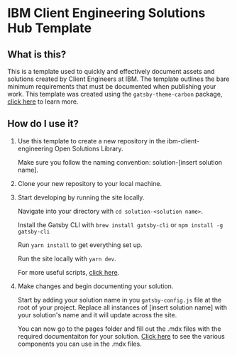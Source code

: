 # IBM Client Engineering Solutions Hub Template

## What is this?

This is a template used to quickly and effectively document assets and solutions created by Client Engineers at IBM. The template outlines the bare minimum requirements that must be documented when publishing your work. This template was created using the `gatsby-theme-carbon` package, [click here](https://gatsby-theme-carbon.vercel.app/) to learn more.

## How do I use it?

1. Use this template to create a new repository in the ibm-client-engineering Open Solutions Library.

    Make sure you follow the naming convention: solution-[insert solution name].

2. Clone your new repository to your local machine.

3. Start developing by running the site locally.

    Navigate into your directory with `cd solution-<solution name>`.

    Install the Gatsby CLI with `brew install gatsby-cli` or `npm install -g gatsby-cli`

    Run `yarn install` to get everything set up.
    
    Run the site locally with `yarn dev`.

    For more useful scripts, [click here](https://gatsby-theme-carbon.vercel.app/guides/npm-scripts).

4. Make changes and begin documenting your solution.

    Start by adding your solution name in you `gatsby-config.js` file at the root of your project. Replace all instances of [insert solution name] with your solution's name and it will update across the site.

    You can now go to the pages folder and fill out the .mdx files with the required documentaiton for your solution. [Click here](https://gatsby-theme-carbon.vercel.app/components/Accordion) to see the various components you can use in the .mdx files.
